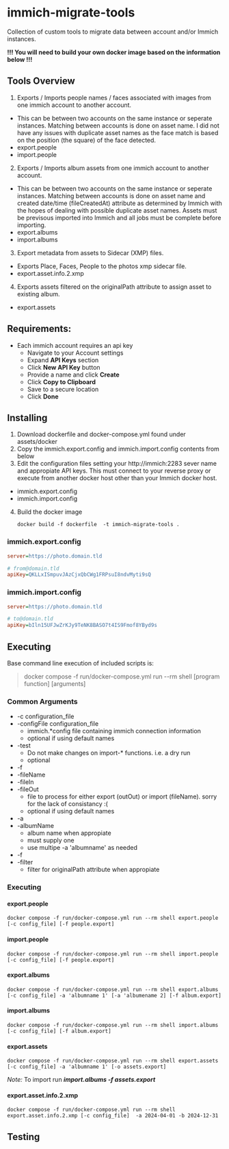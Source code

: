 # immich-migrate-tools
Collection of custom tools to migrate data between account and/or Immich instances.

**!!! You will need to build your own docker image based on the information below !!!**

## Tools Overview
1. Exports / Imports people names / faces associated with images from one immich account to another account.
  - This can be between two accounts on the same instance or seperate instances. Matching between accounts is done on asset name. I did not have any issues with duplicate asset names as the face match is based on the position (the square) of the face detected.
  - export.people
  - import.people
2. Exports / Imports album assets from one immich account to another account.
  - This can be between two accounts on the same instance or seperate instances. Matching between accounts is done on asset name and created date/time (fileCreatedAt) attribute as determined by Immich with the hopes of dealing with possible duplicate asset names. Assets must be previsous imported into Immich and all jobs must be complete before importing.
  - export.albums
  - import.albums
3. Export metadata from assets to Sidecar (XMP) files.
  - Exports Place, Faces, People to the photos xmp sidecar file.
  - export.asset.info.2.xmp
4. Exports assets filtered on the originalPath attribute to assign asset to existing album.
  - export.assets

## Requirements:
- Each immich account requires an api key
   - Navigate to your Account settings
   - Expand **API Keys** section
   - Click **New API Key** button
   - Provide a name and click **Create**
   - Click **Copy to Clipboard**
   - Save to a secure location
   - Click **Done**
## Installing
1. Download dockerfile and docker-compose.yml found under assets/docker
2. Copy the immich.export.config and immich.import.config contents from below
3. Edit the configuration files setting your http://immich:2283 sever name and appropiate API keys. This must connect to your reverse proxy or execute from another docker host other than your Immich docker host.
  - immich.export.config
  - immich.import.config
4. Build the docker image
   ```
   docker build -f dockerfile  -t immich-migrate-tools .
    ```

### immich.export.config
```ini
server=https://photo.domain.tld

# from@domain.tld
apiKey=QKLLxISmpuvJAzCjxQbCWg1FRPsuI8ndvMyti9sQ

```

### immich.import.config
```ini
server=https://photo.domain.tld

# to@domain.tld
apiKey=bIln15UFJwZrKJy9TeNK8BASO7t4IS9Fmof8YByd9s

```

## Executing

Base command line execution of included scripts is:
> docker compose -f run/docker-compose.yml run --rm shell [program function] [arguments]

### Common Arguments
- -c configuration_file 
- -configFile configuration_file
  - immich.*config file containing immich connection information
  - optional if using default names
- -test
  - Do not make changes on import-* functions. i.e. a dry run
  - optional
- -f
- -fileName
- -fileIn
- -fileOut
  - file to process for either export (outOut) or import (fileName). sorry for the lack of consistancy :(
  - optional if using default names
- -a
- -albumName
  - album name when appropiate
  - must supply one
  - use multipe -a 'albumname' as needed
- -f
- -filter
  -  filter for originalPath attribute when appropiate
 
### Executing

#### export.people
~~~
docker compose -f run/docker-compose.yml run --rm shell export.people [-c config_file] [-f people.export]
~~~
 
#### import.people
~~~
docker compose -f run/docker-compose.yml run --rm shell import.people [-c config_file] [-f people.export]
~~~ 

#### export.albums
~~~
docker compose -f run/docker-compose.yml run --rm shell export.albums [-c config_file] -a 'albumname 1' [-a 'albumename 2] [-f album.export]
~~~ 
#### import.albums
~~~
docker compose -f run/docker-compose.yml run --rm shell import.albums [-c config_file] [-f album.export]
~~~ 

#### export.assets
~~~
docker compose -f run/docker-compose.yml run --rm shell export.assets [-c config_file] -a 'albumname 1' [-o assets.export]
~~~ 
*Note:* To import run ***import.albums -f assets.export***

#### export.asset.info.2.xmp
~~~
docker compose -f run/docker-compose.yml run --rm shell export.asset.info.2.xmp [-c config_file]  -a 2024-04-01 -b 2024-12-31
~~~ 


## Testing

